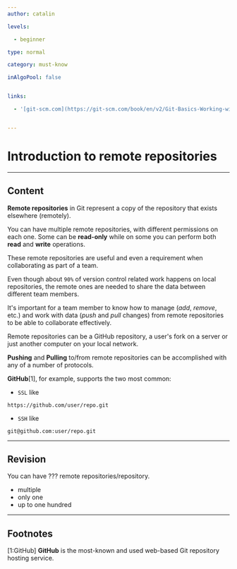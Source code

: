 ```yaml
---
author: catalin

levels:

  - beginner

type: normal

category: must-know

inAlgoPool: false


links:

  - '[git-scm.com](https://git-scm.com/book/en/v2/Git-Basics-Working-with-Remotes){website}'


---
```


# Introduction to remote repositories

---
## Content

**Remote repositories** in Git represent a copy of the repository that exists elsewhere (remotely).

You can have multiple remote repositories, with different permissions on each one. Some can be **read-only** while  on some you can perform both **read** and **write** operations.

These remote repositories are useful and even a requirement when collaborating as part of a team.

Even though about `90%` of version control related work happens on local repositories, the remote ones are needed to share the data between different team members.

It's important for a team member to know how to manage (*add*, *remove*, etc.) and work with data (*push* and *pull* changes) from remote repositories to be able to collaborate effectively.

  
Remote repositories can be a GitHub repository, a user's fork on a server or just another computer on your local network.


**Pushing** and **Pulling** to/from remote repositories can be accomplished with any of a number of protocols.

**GitHub**[1], for example, supports the two most common:
- `SSL` like 

```
https://github.com/user/repo.git
```
- `SSH` like

```
git@github.com:user/repo.git
```

---
## Revision

You can have ??? remote repositories/repository.


* multiple
* only one
* up to one hundred

---
## Footnotes
[1:GitHub]
**GitHub** is the most-known and used web-based Git repository hosting service.
